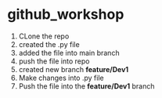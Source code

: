 # github_workshop
1. CLone the repo
2. created the .py file
3. added the file into main branch
4. push the file into repo
5. created new branch **feature/Dev1**
6. Make changes into .py file
7. Push the file into the **feature/Dev1** branch

